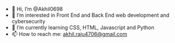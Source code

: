- 👋 Hi, I’m @Akhil0698
- 👀 I’m interested in Front End and Back End web development and cybersecurity
- 🌱 I’m currently learning CSS, HTML, Javascript and Python
- 📫 How to reach me: akhil.raju4706@gmail.com

<!---
Akhil0698/Akhil0698 is a ✨ special ✨ repository because its `README.md` (this file) appears on your GitHub profile.
You can click the Preview link to take a look at your changes.
--->
